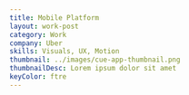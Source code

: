 ```yaml
---
title: Mobile Platform
layout: work-post
category: Work
company: Uber
skills: Visuals, UX, Motion
thumbnail: ../images/cue-app-thumbnail.png
thumbnailDesc: Lorem ipsum dolor sit amet
keyColor: ftre
---
```

